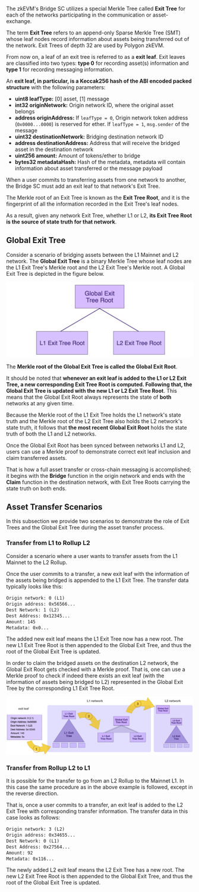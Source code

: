 The zkEVM's Bridge SC utilizes a special Merkle Tree called **Exit Tree** for each of the networks participating in the communication or asset-exchange.

The term **Exit Tree** refers to an append-only Sparse Merkle Tree (SMT) whose leaf nodes record information about assets being transferred out of the network. Exit Trees of depth 32 are used by Polygon zkEVM.

From now on, a leaf of an exit tree is referred to as a **exit leaf**. Exit leaves are classified into two types: **type 0** for recording asset(s) information and **type 1** for recording messaging information.

An **exit leaf, in particular, is a Keccak256 hash of the ABI encoded packed structure** with the following parameters:

- **uint8 leafType:** [0] asset, [1] message
- **int32 originNetwork:** Origin network ID, where the original asset belongs
- **address originAddress:** If `leafType = 0`, Origin network token address (`0x0000...0000`) is reserved for ether. If `leafType = 1`, `msg.sender` of the message
- **uint32 destinationNetwork:** Bridging destination network ID
- **address destinationAddress:** Address that will receive the bridged asset in the destination network
- **uint256 amount:** Amount of tokens/ether to bridge
- **bytes32 metadataHash:** Hash of the metadata, metadata will contain information about asset transferred or the message payload

When a user commits to transferring assets from one network to another, the Bridge SC must add an exit leaf to that network's Exit Tree.

The Merkle root of an Exit Tree is known as the **Exit Tree Root**, and it is the fingerprint of all the information recorded in the Exit Tree's leaf nodes.

As a result, given any network Exit Tree, whether L1 or L2, **its Exit Tree Root is the source of state truth for that network**.

## Global Exit Tree

Consider a scenario of bridging assets between the L1 Mainnet and L2 network. The **Global Exit Tree** is a binary Merkle Tree whose leaf nodes are the L1 Exit Tree's Merkle root and the L2 Exit Tree's Merkle root. A Global Exit Tree is depicted in the figure below.

![The L1-L2 Global Exit Tree](../../img/zkEVM/02pzb-global-exit-tree.png)

The **Merkle root of the Global Exit Tree is called the Global Exit Root**.

It should be noted that **whenever an exit leaf is added to the L1 or L2 Exit Tree, a new corresponding Exit Tree Root is computed. Following that, the Global Exit Tree is updated with the new L1 or L2 Exit Tree Root**. This means that the Global Exit Root always represents the state of **both** networks at any given time.

Because the Merkle root of the L1 Exit Tree holds the L1 network's state truth and the Merkle root of the L2 Exit Tree also holds the L2 network's state truth, it follows that **the most recent Global Exit Root** holds the state truth of both the L1 and L2 networks.

Once the Global Exit Root has been synced between networks L1 and L2, users can use a Merkle proof to demonstrate correct exit leaf inclusion and claim transferred assets.

That is how a full asset transfer or cross-chain messaging is accomplished; it begins with the **Bridge** function in the origin network and ends with the **Claim** function in the destination network, with Exit Tree Roots carrying the state truth on both ends.

## Asset Transfer Scenarios

In this subsection we provide two scenarios to demonstrate the role of Exit Trees and the Global Exit Tree during the asset transfer process.

### Transfer from L1 to Rollup L2

Consider a scenario where a user wants to transfer assets from the L1 Mainnet to the L2 Rollup.

Once the user commits to a transfer, a new exit leaf with the information of the assets being bridged is appended to the L1 Exit Tree. The transfer data typically looks like this:

```
Origin network: 0 (L1)
Origin address: 0x56566... 
Dest Network: 1 (L2)
Dest Address: 0x12345...
Amount: 145
Metadata: 0x0...
```

The added new exit leaf means the L1 Exit Tree now has a new root. The new L1 Exit Tree Root is then appended to the Global Exit Tree, and thus the root of the Global Exit Tree is updated.

In order to claim the bridged assets on the destination L2 network, the Global Exit Root gets checked with a Merkle proof. That is, one can use a Merkle proof to check if indeed there exists an exit leaf (with the information of assets being bridged to L2) represented in the Global Exit Tree by the corresponding L1 Exit Tree Root.

![Updating L1 Exit Tree and the Global Exit Root](../../img/zkEVM/03pzb-exit-leaf-add-L1-L2.png)

### Transfer from Rollup L2 to L1

It is possible for the transfer to go from an L2 Rollup to the Mainnet L1. In this case the same procedure as in the above example is followed, except in the reverse direction.

That is, once a user commits to a transfer, an exit leaf is added to the L2 Exit Tree with corresponding transfer information. The transfer data in this case looks as follows: 

```
Origin network: 3 (L2)
Origin address: 0x34655... 
Dest Network: 0 (L1)
Dest Address: 0x27564...
Amount: 92
Metadata: 0x116...
```

The newly added L2 exit leaf means the L2 Exit Tree has a new root. The new L2 Exit Tree Root is then appended to the Global Exit Tree, and thus the root of the Global Exit Tree is updated.
